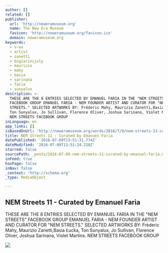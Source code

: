 ```yaml
---
author: []
related: []
publisher:
  url: 'http://neweramuseum.org'
  name: The New Era Museum
  favicon: 'http://neweramuseum.org/favicon.ico'
  domain: neweramuseum.org
keywords:
  - v-ex
  - artist
  - zanetti
  - bigiarinijuly
  - maurizio
  - mahy
  - basia
  - sarinana
  - faria
  - sunyalux
description: >-
  THESE ARE THE 8 ENTRIES SELECTED BY EMANUEL FARIA IN THE "NEM STREETS"
  FACEBOOK GROUP EMANUEL FARIA - NEM FOUNDER ARTIST AND CURATOR FOR "NEM
  STREETS." SELECTED ARTWORKS BY: Fréderic Mahy, Maurizio Zanetti,Basia Łucka,
  Ton Sunyalux, Jo Sullivan, Florence Oliver, Joshua Sarinana, Violet Martins.
  NEM STREETS FACEBOOK GROUP
inLanguage: en
app_links: []
isBasedOnUrl: 'http://neweramuseum.org/words/2016/7/9/nem-streets-11-curated-by-emanuel-faria'
title: NEM Streets 11 - Curated by Emanuel Faria
datePublished: '2016-07-09T13:51:31.774Z'
dateModified: '2016-07-09T13:51:24.218Z'
starred: false
sourcePath: _posts/2016-07-09-nem-streets-11-curated-by-emanuel-faria.md
inFeed: true
hasPage: false
inNav: false
_context: 'http://schema.org'
_type: MediaObject

---
```

<article style=""><h1>NEM Streets 11 - Curated by Emanuel Faria</h1><p>THESE ARE THE 8 ENTRIES SELECTED BY EMANUEL FARIA IN THE "NEM STREETS" FACEBOOK GROUP EMANUEL FARIA - NEM FOUNDER ARTIST AND CURATOR FOR "NEM STREETS." SELECTED ARTWORKS BY: Fréderic Mahy, Maurizio Zanetti,Basia Łucka, Ton Sunyalux, Jo Sullivan, Florence Oliver, Joshua Sarinana, Violet Martins. NEM STREETS FACEBOOK GROUP</p><img src="http://static1.squarespace.com/static/50e5b834e4b0837383d7bb18/50e5b834e4b0837383d7bb1f/5780fe91be6594c387eb553e/1468072053761/13599890_10209694870119641_5594246599137960176_n.jpg?format=1000w" /></article>